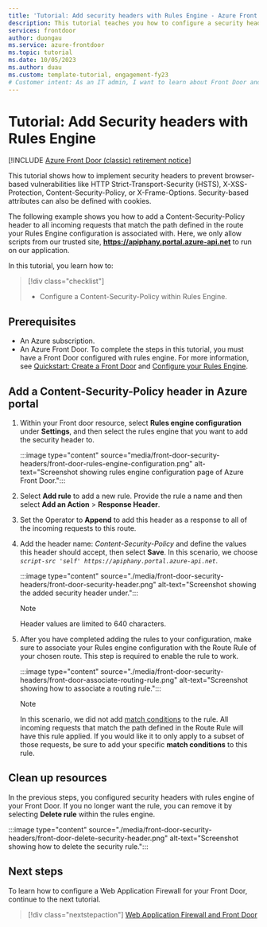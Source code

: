 ```yaml
---
title: 'Tutorial: Add security headers with Rules Engine - Azure Front Door'
description: This tutorial teaches you how to configure a security header via Rules Engine on Azure Front Door
services: frontdoor
author: duongau
ms.service: azure-frontdoor
ms.topic: tutorial
ms.date: 10/05/2023
ms.author: duau
ms.custom: template-tutorial, engagement-fy23
# Customer intent: As an IT admin, I want to learn about Front Door and how to configure a security header via Rules Engine.
---
```


# Tutorial: Add Security headers with Rules Engine

[!INCLUDE [Azure Front Door (classic) retirement notice](../../includes/front-door-classic-retirement.md)]

This tutorial shows how to implement security headers to prevent browser-based vulnerabilities like HTTP Strict-Transport-Security (HSTS), X-XSS-Protection, Content-Security-Policy, or X-Frame-Options. Security-based attributes can also be defined with cookies.

The following example shows you how to add a Content-Security-Policy header to all incoming requests that match the path defined in the route your Rules Engine configuration is associated with. Here, we only allow scripts from our trusted site, **https://apiphany.portal.azure-api.net** to run on our application.

In this tutorial, you learn how to:
> [!div class="checklist"]
> - Configure a Content-Security-Policy within Rules Engine.

## Prerequisites

* An Azure subscription.
* An Azure Front Door. To complete the steps in this tutorial, you must have a Front Door configured with rules engine. For more information, see [Quickstart: Create a Front Door](quickstart-create-front-door.md) and [Configure your Rules Engine](front-door-tutorial-rules-engine.md).

## Add a Content-Security-Policy header in Azure portal

1. Within your Front door resource, select **Rules engine configuration** under **Settings**, and then select the rules engine that you want to add the security header to.

    :::image type="content" source="media/front-door-security-headers/front-door-rules-engine-configuration.png" alt-text="Screenshot showing rules engine configuration page of Azure Front Door.":::

2. Select **Add rule** to add a new rule. Provide the rule a name and then select **Add an Action** > **Response Header**.

3. Set the Operator to **Append** to add this header as a response to all of the incoming requests to this route.

4. Add the header name: *Content-Security-Policy* and define the values this header should accept, then select **Save**. In this scenario, we choose *`script-src 'self' https://apiphany.portal.azure-api.net`*.

    :::image type="content" source="./media/front-door-security-headers/front-door-security-header.png" alt-text="Screenshot showing the added security header under.":::

   > [!NOTE]
   > Header values are limited to 640 characters.

5. After you have completed adding the rules to your configuration, make sure to associate your Rules engine configuration with the Route Rule of your chosen route. This step is required to enable the rule to work.

    :::image type="content" source="./media/front-door-security-headers/front-door-associate-routing-rule.png" alt-text="Screenshot showing how to associate a routing rule.":::

    > [!NOTE]
    > In this scenario, we did not add [match conditions](front-door-rules-engine-match-conditions.md) to the rule. All incoming requests that match the path defined in the Route Rule will have this rule applied. If you would like it to only apply to a subset of those requests, be sure to add your specific **match conditions** to this rule.

## Clean up resources

In the previous steps, you configured security headers with rules engine of your Front Door. If you no longer want the rule, you can remove it by selecting **Delete rule** within the rules engine.

:::image type="content" source="./media/front-door-security-headers/front-door-delete-security-header.png" alt-text="Screenshot showing how to delete the security rule.":::

## Next steps

To learn how to configure a Web Application Firewall for your Front Door, continue to the next tutorial.

> [!div class="nextstepaction"]
> [Web Application Firewall and Front Door](front-door-waf.md)

